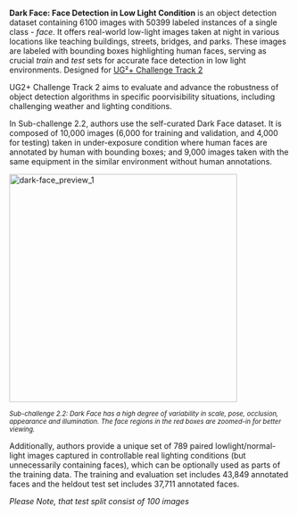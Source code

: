 **Dark Face: Face Detection in Low Light Condition** is an object detection dataset containing 6100 images with 50399 labeled instances of a single class - *face*. It offers real-world low-light images taken at night in various locations like teaching buildings, streets, bridges, and parks. These images are labeled with bounding boxes highlighting human faces, serving as crucial *train* and *test* sets for accurate face detection in low light environments. Designed for [UG²+ Challenge Track 2](https://cvpr2022.ug2challenge.org/program21/dataset21_t2.html)

UG2+ Challenge Track 2 aims to evaluate and advance the robustness of object detection algorithms in specific poorvisibility situations, including challenging weather and lighting conditions. 

In Sub-challenge 2.2, authors use the self-curated Dark Face dataset. It is composed of 10,000 images (6,000 for training and validation, and 4,000 for testing) taken in under-exposure condition where human faces are annotated by human with bounding boxes; and 9,000 images taken with the same equipment in the similar environment without human annotations. 

<img width="408" alt="dark-face_preview_1" src="https://github.com/dataset-ninja/dark-face/assets/123257559/af0380ac-cd67-4f38-a23d-375c86f83824">

<span style="font-size: smaller; font-style: italic;">Sub-challenge 2.2: Dark Face has a high degree of variability in scale, pose, occlusion, appearance and illumination. The face regions in the red boxes are zoomed-in for better viewing.</span>

Additionally, authors provide a unique set of 789 paired lowlight/normal-light images captured in controllable real lighting conditions (but unnecessarily containing faces), which can be optionally used as parts of the training data. The training and evaluation set includes 43,849 annotated faces and the heldout test set includes 37,711 annotated faces. 

<i> Please Note, that test split consist of 100 images</i>
